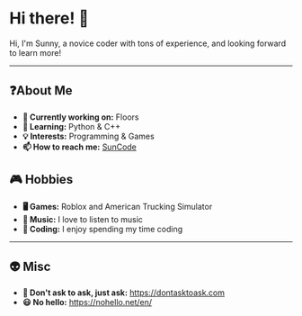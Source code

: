 # Hi there! 👋

Hi, I'm Sunny, a novice coder with tons of experience, and looking forward to learn more!

---

## ❓About Me

- **🔭 Currently working on:** Floors
- **🌱 Learning:** Python & C++
- **💡 Interests:** Programming & Games
- **📫 How to reach me:** [SunCode](https://discord.gg/MazJTVxk9b)

## 🎮 Hobbies

- **🖥️ Games:** Roblox and American Trucking Simulator
- **🎵 Music:** I love to listen to music
- **📜 Coding:** I enjoy spending my time coding

---

## 👽 Misc
- **🧠 Don't ask to ask, just ask:** https://dontasktoask.com
- **😃 No hello:** https://nohello.net/en/
